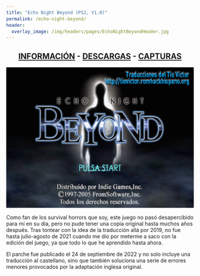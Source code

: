 ```yaml
---
title: "Echo Night Beyond (PS2, V1.0)"
permalink: /echo-night-beyond/
header:
  overlay_image: /img/headers/pages/EchoNightBeyondHeader.jpg
---
```


<h2 style="text-align: center;"><strong><a href="/echo-night-beyond/informacion/">INFORMACIÓN</a> - <a href="/echo-night-beyond/descargar/">DESCARGAS</a> - <a href="/echo-night-beyond/capturas/">CAPTURAS</a></strong></h2>

<p style="text-align: center;"><img src="/img/2021/12/ENB_20211227_01.jpg" /></p>

Como fan de los survival horrors que soy, este juego no pasó desapercibido para mí en su día, pero no pude 
tener una copia original hasta muchos años después. Tras tontear con la idea de la traducción allá por 2019, 
no fue hasta julio-agosto de 2021 cuando me dio por meterme a saco con la edición del juego, ya que todo lo que 
he aprendido hasta ahora.

El parche fue publicado el 24 de septiembre de 2022 y no solo incluye una traducción al castellano, sino que 
también soluciona una serie de errores menores provocados por la adaptación inglesa original.